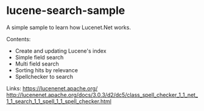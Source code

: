 # lucene-search-sample

A simple sample to learn how Lucenet.Net works.

Contents:
- Create and updating Lucene's index
- Simple field search
- Multi field search
- Sorting hits by relevance
- Spellchecker to search

Links:
https://lucenenet.apache.org/
http://lucenenet.apache.org/docs/3.0.3/d2/dc5/class_spell_checker_1_1_net_1_1_search_1_1_spell_1_1_spell_checker.html
